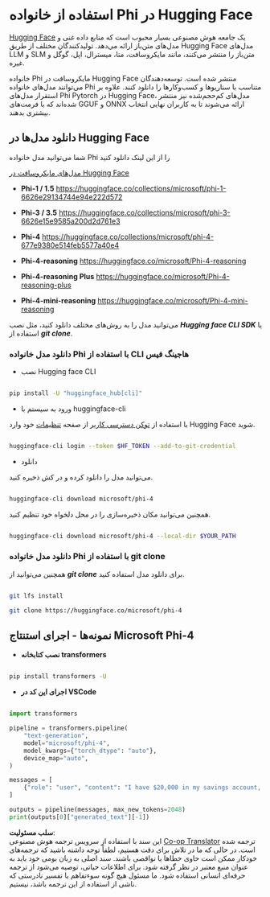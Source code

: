 <!--
CO_OP_TRANSLATOR_METADATA:
{
  "original_hash": "624fe133fba62773979d45f54519f7bb",
  "translation_date": "2025-05-07T15:08:57+00:00",
  "source_file": "md/01.Introduction/02/01.HF.md",
  "language_code": "fa"
}
-->
# **استفاده از خانواده Phi در Hugging Face**

[Hugging Face](https://huggingface.co/) یک جامعه هوش مصنوعی بسیار محبوب است که منابع داده غنی و مدل‌های متن‌باز ارائه می‌دهد. تولیدکنندگان مختلف از طریق Hugging Face مدل‌های LLM و SLM متن‌باز را منتشر می‌کنند، مانند مایکروسافت، متا، میسترال، اپل، گوگل و غیره.

خانواده Phi مایکروسافت در Hugging Face منتشر شده است. توسعه‌دهندگان می‌توانند مدل‌های خانواده Phi متناسب با سناریوها و کسب‌وکارها را دانلود کنند. علاوه بر استقرار مدل‌های Phi Pytorch در Hugging Face، مدل‌های کم‌حجم‌شده نیز منتشر شده‌اند که با فرمت‌های GGUF و ONNX ارائه می‌شوند تا به کاربران نهایی انتخاب بیشتری بدهند.

## **دانلود مدل‌ها در Hugging Face**

شما می‌توانید مدل خانواده Phi را از این لینک دانلود کنید

[مدل‌های مایکروسافت در Hugging Face](https://huggingface.co/microsoft)

-  **Phi-1 / 1.5** https://huggingface.co/collections/microsoft/phi-1-6626e29134744e94e222d572

-  **Phi-3 / 3.5** https://huggingface.co/collections/microsoft/phi-3-6626e15e9585a200d2d761e3

-  **Phi-4** https://huggingface.co/collections/microsoft/phi-4-677e9380e514feb5577a40e4

- **Phi-4-reasoning** https://huggingface.co/microsoft/Phi-4-reasoning

- **Phi-4-reasoning Plus** https://huggingface.co/microsoft/Phi-4-reasoning-plus 

- **Phi-4-mini-reasoning** https://huggingface.co/microsoft/Phi-4-mini-reasoning

می‌توانید مدل را به روش‌های مختلف دانلود کنید، مثل نصب ***Hugging face CLI SDK*** یا استفاده از ***git clone***.

### **دانلود مدل خانواده Phi با استفاده از CLI هاجینگ فیس**

- نصب Hugging face CLI

```bash

pip install -U "huggingface_hub[cli]"

```

- ورود به سیستم با huggingface-cli

با استفاده از [توکن دسترسی کاربر](https://huggingface.co/docs/hub/security-tokens) از صفحه [تنظیمات](https://huggingface.co/settings/tokens) خود وارد Hugging Face شوید.

```bash

huggingface-cli login --token $HF_TOKEN --add-to-git-credential

```

- دانلود

می‌توانید مدل را دانلود کرده و در کش ذخیره کنید.

```bash

huggingface-cli download microsoft/phi-4

```

همچنین می‌توانید مکان ذخیره‌سازی را در محل دلخواه خود تنظیم کنید.

```bash

huggingface-cli download microsoft/phi-4 --local-dir $YOUR_PATH

```

### **دانلود مدل خانواده Phi با استفاده از git clone**

همچنین می‌توانید از ***git clone*** برای دانلود مدل استفاده کنید.

```bash

git lfs install

git clone https://huggingface.co/microsoft/phi-4

```

## **نمونه‌ها - اجرای استنتاج Microsoft Phi-4**

- **نصب کتابخانه transformers**

```bash

pip install transformers -U

```

- **اجرای این کد در VSCode**

```python

import transformers

pipeline = transformers.pipeline(
    "text-generation",
    model="microsoft/phi-4",
    model_kwargs={"torch_dtype": "auto"},
    device_map="auto",
)

messages = [
    {"role": "user", "content": "I have $20,000 in my savings account, where I receive a 4% profit per year and payments twice a year. Can you please tell me how long it will take for me to become a millionaire? Also, can you please explain the math step by step as if you were explaining it to an uneducated person?"},
]

outputs = pipeline(messages, max_new_tokens=2048)
print(outputs[0]["generated_text"][-1])

```

**سلب مسئولیت**:  
این سند با استفاده از سرویس ترجمه هوش مصنوعی [Co-op Translator](https://github.com/Azure/co-op-translator) ترجمه شده است. در حالی که ما در تلاش برای دقت هستیم، لطفاً توجه داشته باشید که ترجمه‌های خودکار ممکن است حاوی خطاها یا نواقصی باشند. سند اصلی به زبان بومی خود باید به عنوان منبع معتبر در نظر گرفته شود. برای اطلاعات حیاتی، توصیه می‌شود از ترجمه حرفه‌ای انسانی استفاده شود. ما مسئول هیچ گونه سوءتفاهم یا تفسیر نادرستی که ناشی از استفاده از این ترجمه باشد، نیستیم.